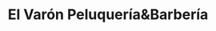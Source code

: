 ---
title: "El Varón Peluquería&Barbería"
url: /coyhaique/el-varon-peluqueriaundbarberia/
shop: peluquería
---